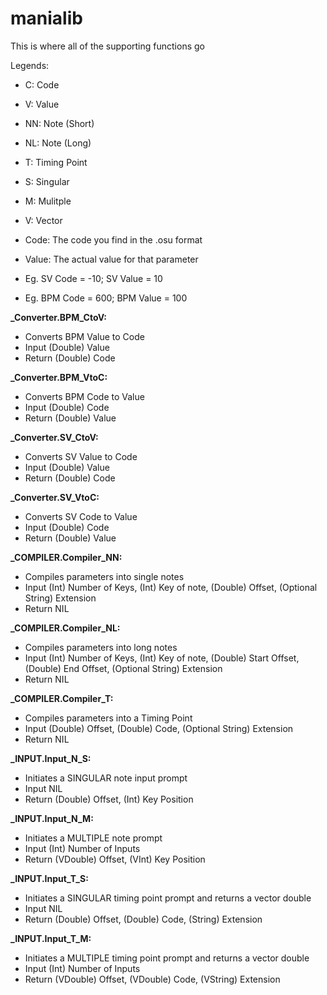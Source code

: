 # manialib
This is where all of the supporting functions go

Legends:

- C: Code
- V: Value
- NN: Note (Short)
- NL: Note (Long)
- T: Timing Point
- S: Singular
- M: Mulitple
- V: Vector

- Code: The code you find in the .osu format
- Value: The actual value for that parameter

- Eg. SV Code = -10; SV Value = 10
- Eg. BPM Code = 600; BPM Value = 100

**_Converter.BPM_CtoV:**  

- Converts BPM Value to Code
- Input (Double) Value
- Return (Double) Code

**_Converter.BPM_VtoC:** 

- Converts BPM Code to Value
- Input (Double) Code
- Return (Double) Value
	
**_Converter.SV_CtoV:**

- Converts SV Value to Code  
- Input (Double) Value  
- Return (Double) Code  

**_Converter.SV_VtoC:**

- Converts SV Code to Value  
- Input (Double) Code  
- Return (Double) Value  

**_COMPILER.Compiler_NN:**

- Compiles parameters into single notes  
- Input (Int) Number of Keys, (Int) Key of note, (Double) Offset, (Optional String) Extension  
- Return NIL  
  
**_COMPILER.Compiler_NL:**

- Compiles parameters into long notes  
- Input (Int) Number of Keys, (Int) Key of note, (Double) Start Offset, (Double) End Offset, (Optional String) Extension  
- Return NIL  
  
**_COMPILER.Compiler_T:**

- Compiles parameters into a Timing Point  
- Input (Double) Offset, (Double) Code, (Optional String) Extension  
- Return NIL  

**_INPUT.Input_N_S:**

- Initiates a SINGULAR note input prompt  
- Input NIL  
- Return (Double) Offset, (Int) Key Position  

**_INPUT.Input_N_M:**

- Initiates a MULTIPLE note prompt  
- Input (Int) Number of Inputs  
- Return (VDouble) Offset, (VInt) Key Position  
  
**_INPUT.Input_T_S:**

- Initiates a SINGULAR timing point prompt and returns a vector double  
- Input NIL  
- Return (Double) Offset, (Double) Code, (String) Extension  

**_INPUT.Input_T_M:**

- Initiates a MULTIPLE timing point prompt and returns a vector double  
- Input (Int) Number of Inputs  
- Return (VDouble) Offset, (VDouble) Code, (VString) Extension  
